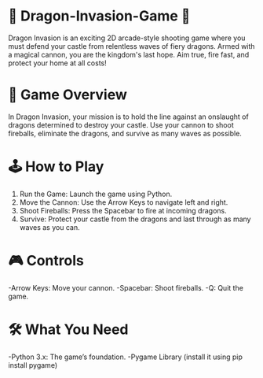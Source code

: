 # 🐉 Dragon-Invasion-Game 🏰
Dragon Invasion is an exciting 2D arcade-style shooting game where you must defend your castle from relentless waves of fiery dragons. Armed with a magical cannon, you are the kingdom's last hope. Aim true, fire fast, and protect your home at all costs!

# 🌟 Game Overview
In Dragon Invasion, your mission is to hold the line against an onslaught of dragons determined to destroy your castle. Use your cannon to shoot fireballs, eliminate the dragons, and survive as many waves as possible.

# 🕹️ How to Play
  1. Run the Game: Launch the game using Python.
  2. Move the Cannon: Use the Arrow Keys to navigate left and right.
  3. Shoot Fireballs: Press the Spacebar to fire at incoming dragons.
  4. Survive: Protect your castle from the dragons and last through as many waves as you can.


# 🎮 Controls
  -Arrow Keys: Move your cannon.
  -Spacebar: Shoot fireballs.
  -Q: Quit the game.

# 🛠️ What You Need
  -Python 3.x: The game’s foundation.
  -Pygame Library (install it using pip install pygame) 

